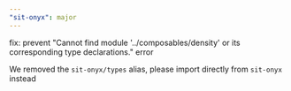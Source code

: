 ```yaml
---
"sit-onyx": major
---
```


fix: prevent "Cannot find module '../composables/density' or its corresponding type declarations." error

We removed the `sit-onyx/types` alias, please import directly from `sit-onyx` instead
